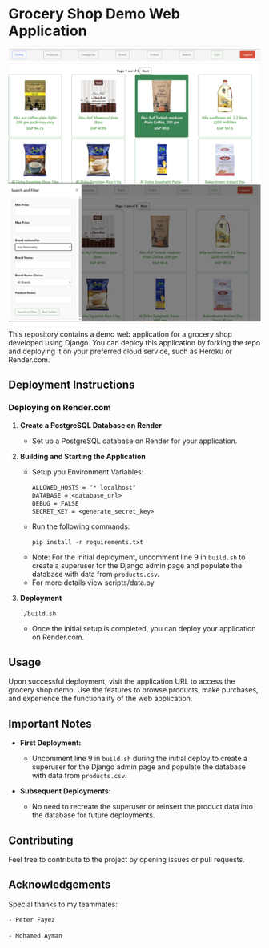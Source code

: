 # Grocery Shop Demo Web Application

![Screenshot From The Products Page](./screenshots/products.png)
![Search and Filter Sidebar](./screenshots/SearchAndFilter.png)


This repository contains a demo web application for a grocery shop developed using Django. You can deploy this application by forking the repo and deploying it on your preferred cloud service, such as Heroku or Render.com.

## Deployment Instructions

### Deploying on Render.com

1. **Create a PostgreSQL Database on Render**
   - Set up a PostgreSQL database on Render for your application.

2. **Building and Starting the Application**
   - Setup you Environment Variables:
        ```
        ALLOWED_HOSTS = "* localhost"
        DATABASE = <database_url>
        DEBUG = FALSE
        SECRET_KEY = <generate_secret_key>
        ```
   - Run the following commands:
     ```
     pip install -r requirements.txt
     ```
   - Note: For the initial deployment, uncomment line 9 in `build.sh` to create a superuser for the Django admin page and populate the database with data from `products.csv`.
   - For more details view scripts/data.py

3. **Deployment**
    ```
    ./build.sh
    ```
   - Once the initial setup is completed, you can deploy your application on Render.com.


## Usage

Upon successful deployment, visit the application URL to access the grocery shop demo. Use the features to browse products, make purchases, and experience the functionality of the web application.

## Important Notes

- **First Deployment:**
  - Uncomment line 9 in `build.sh` during the initial deploy to create a superuser for the Django admin page and populate the database with data from `products.csv`.

- **Subsequent Deployments:**
  - No need to recreate the superuser or reinsert the product data into the database for future deployments.

## Contributing

Feel free to contribute to the project by opening issues or pull requests.

## Acknowledgements

Special thanks to my teammates:

    - Peter Fayez

    - Mohamed Ayman
